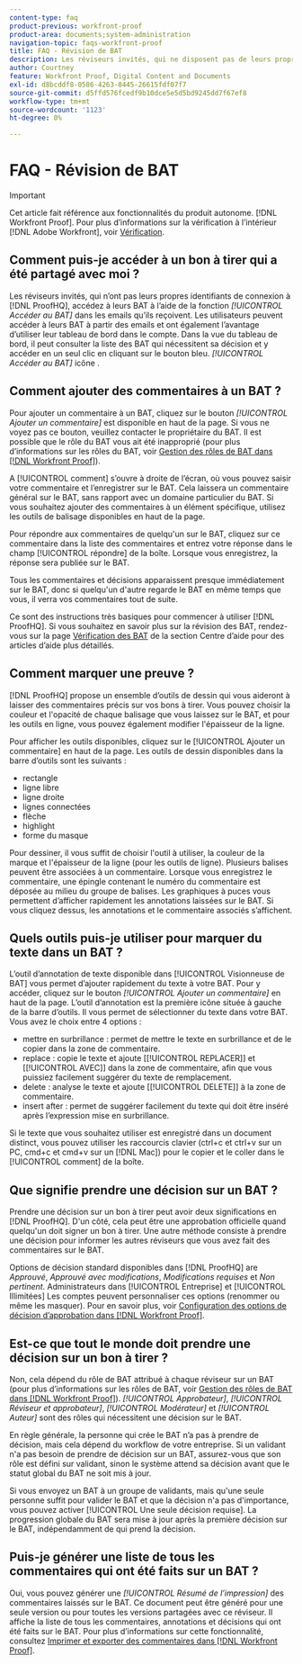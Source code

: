 ```yaml
---
content-type: faq
product-previous: workfront-proof
product-area: documents;system-administration
navigation-topic: faqs-workfront-proof
title: FAQ - Révision de BAT
description: Les réviseurs invités, qui ne disposent pas de leurs propres identifiants de connexion à ProofHQ, accèdent à leurs bons à tirer à l’aide de la variable [!UICONTROL Accéder au BAT] dans les emails qu’ils reçoivent. Les utilisateurs peuvent accéder à leurs BAT à partir des emails et ont également l’avantage d’utiliser leur tableau de bord dans le compte. Dans la vue du tableau de bord, il peut consulter la liste des BAT qui nécessitent sa décision et y accéder en un seul clic en cliquant sur le bouton bleu. [!UICONTROL Accéder au BAT] icône .
author: Courtney
feature: Workfront Proof, Digital Content and Documents
exl-id: d8bcddf8-0586-4263-8445-26615fdf07f7
source-git-commit: d5ffd576fcedf9b10dce5e5d5bd9245dd7f67ef8
workflow-type: tm+mt
source-wordcount: '1123'
ht-degree: 0%

---
```


# FAQ - Révision de BAT

>[!IMPORTANT]
>
>Cet article fait référence aux fonctionnalités du produit autonome. [!DNL Workfront Proof]. Pour plus d’informations sur la vérification à l’intérieur [!DNL Adobe Workfront], voir [Vérification](../../../review-and-approve-work/proofing/proofing.md).

## Comment puis-je accéder à un bon à tirer qui a été partagé avec moi ?

Les réviseurs invités, qui n’ont pas leurs propres identifiants de connexion à [!DNL ProofHQ], accédez à leurs BAT à l’aide de la fonction *[!UICONTROL Accéder au BAT]* dans les emails qu’ils reçoivent. Les utilisateurs peuvent accéder à leurs BAT à partir des emails et ont également l’avantage d’utiliser leur tableau de bord dans le compte. Dans la vue du tableau de bord, il peut consulter la liste des BAT qui nécessitent sa décision et y accéder en un seul clic en cliquant sur le bouton bleu. *[!UICONTROL Accéder au BAT]* icône .

## Comment ajouter des commentaires à un BAT ?

Pour ajouter un commentaire à un BAT, cliquez sur le bouton *[!UICONTROL Ajouter un commentaire]* est disponible en haut de la page. Si vous ne voyez pas ce bouton, veuillez contacter le propriétaire du BAT. Il est possible que le rôle du BAT vous ait été inapproprié (pour plus d’informations sur les rôles du BAT, voir [Gestion des rôles de BAT dans [!DNL Workfront Proof]](../../../workfront-proof/wp-work-proofsfiles/share-proofs-and-files/manage-proof-roles.md)).

A [!UICONTROL comment] s’ouvre à droite de l’écran, où vous pouvez saisir votre commentaire et l’enregistrer sur le BAT. Cela laissera un commentaire général sur le BAT, sans rapport avec un domaine particulier du BAT. Si vous souhaitez ajouter des commentaires à un élément spécifique, utilisez les outils de balisage disponibles en haut de la page.

Pour répondre aux commentaires de quelqu&#39;un sur le BAT, cliquez sur ce commentaire dans la liste des commentaires et entrez votre réponse dans le champ [!UICONTROL répondre] de la boîte. Lorsque vous enregistrez, la réponse sera publiée sur le BAT.

Tous les commentaires et décisions apparaissent presque immédiatement sur le BAT, donc si quelqu&#39;un d&#39;autre regarde le BAT en même temps que vous, il verra vos commentaires tout de suite.

Ce sont des instructions très basiques pour commencer à utiliser [!DNL ProofHQ]. Si vous souhaitez en savoir plus sur la révision des BAT, rendez-vous sur la page  [Vérification des BAT](https://support.workfront.com/hc/en-us/sections/200054044-Reviewing-proofs) de la section Centre d’aide pour des articles d’aide plus détaillés.

## Comment marquer une preuve ?

[!DNL ProofHQ] propose un ensemble d’outils de dessin qui vous aideront à laisser des commentaires précis sur vos bons à tirer. Vous pouvez choisir la couleur et l&#39;opacité de chaque balisage que vous laissez sur le BAT, et pour les outils en ligne, vous pouvez également modifier l&#39;épaisseur de la ligne.

Pour afficher les outils disponibles, cliquez sur le [!UICONTROL Ajouter un commentaire] en haut de la page. Les outils de dessin disponibles dans la barre d’outils sont les suivants :

* rectangle
* ligne libre
* ligne droite
* lignes connectées
* flèche
* highlight
* forme du masque

Pour dessiner, il vous suffit de choisir l&#39;outil à utiliser, la couleur de la marque et l&#39;épaisseur de la ligne (pour les outils de ligne). Plusieurs balises peuvent être associées à un commentaire. Lorsque vous enregistrez le commentaire, une épingle contenant le numéro du commentaire est déposée au milieu du groupe de balises. Les graphiques à puces vous permettent d’afficher rapidement les annotations laissées sur le BAT. Si vous cliquez dessus, les annotations et le commentaire associés s’affichent.

## Quels outils puis-je utiliser pour marquer du texte dans un BAT ?

L’outil d’annotation de texte disponible dans [!UICONTROL Visionneuse de BAT] vous permet d’ajouter rapidement du texte à votre BAT. Pour y accéder, cliquez sur le bouton *[!UICONTROL Ajouter un commentaire]* en haut de la page. L’outil d’annotation est la première icône située à gauche de la barre d’outils. Il vous permet de sélectionner du texte dans votre BAT. Vous avez le choix entre 4 options :

* mettre en surbrillance : permet de mettre le texte en surbrillance et de le copier dans la zone de commentaire.
* replace : copie le texte et ajoute [[!UICONTROL REPLACER]] et [[!UICONTROL AVEC]] dans la zone de commentaire, afin que vous puissiez facilement suggérer du texte de remplacement.
* delete : analyse le texte et ajoute [[!UICONTROL DELETE]] à la zone de commentaire.
* insert after : permet de suggérer facilement du texte qui doit être inséré après l’expression mise en surbrillance.

Si le texte que vous souhaitez utiliser est enregistré dans un document distinct, vous pouvez utiliser les raccourcis clavier (ctrl+c et ctrl+v sur un PC, cmd+c et cmd+v sur un [!DNL Mac]) pour le copier et le coller dans le [!UICONTROL comment] de la boîte.

## Que signifie prendre une décision sur un BAT ?

Prendre une décision sur un bon à tirer peut avoir deux significations en [!DNL ProofHQ]. D&#39;un côté, cela peut être une approbation officielle quand quelqu&#39;un doit signer un bon à tirer. Une autre méthode consiste à prendre une décision pour informer les autres réviseurs que vous avez fait des commentaires sur le BAT.

Options de décision standard disponibles dans [!DNL ProofHQ] are *Approuvé*, *Approuvé avec modifications*, *Modifications requises* et *Non pertinent*. Administrateurs dans [!UICONTROL Entreprise] et [!UICONTROL Illimitées] Les comptes peuvent personnaliser ces options (renommer ou même les masquer). Pour en savoir plus, voir [Configuration des options de décision d’approbation dans [!DNL Workfront Proof]](../../../workfront-proof/wp-acct-admin/account-settings/configure-approval-decision-in-wp.md).

## Est-ce que tout le monde doit prendre une décision sur un bon à tirer ?

Non, cela dépend du rôle de BAT attribué à chaque réviseur sur un BAT (pour plus d’informations sur les rôles de BAT, voir [Gestion des rôles de BAT dans [!DNL Workfront Proof]](../../../workfront-proof/wp-work-proofsfiles/share-proofs-and-files/manage-proof-roles.md)). *[!UICONTROL Approbateur]*, *[!UICONTROL Réviseur et approbateur]*, *[!UICONTROL Modérateur]* et *[!UICONTROL Auteur]* sont des rôles qui nécessitent une décision sur le BAT.

En règle générale, la personne qui crée le BAT n’a pas à prendre de décision, mais cela dépend du workflow de votre entreprise. Si un validant n&#39;a pas besoin de prendre de décision sur un BAT, assurez-vous que son rôle est défini sur validant, sinon le système attend sa décision avant que le statut global du BAT ne soit mis à jour.

Si vous envoyez un BAT à un groupe de validants, mais qu&#39;une seule personne suffit pour valider le BAT et que la décision n&#39;a pas d&#39;importance, vous pouvez activer [!UICONTROL Une seule décision requise]. La progression globale du BAT sera mise à jour après la première décision sur le BAT, indépendamment de qui prend la décision.

## Puis-je générer une liste de tous les commentaires qui ont été faits sur un BAT ?

Oui, vous pouvez générer une *[!UICONTROL Résumé de l’impression]* des commentaires laissés sur le BAT. Ce document peut être généré pour une seule version ou pour toutes les versions partagées avec ce réviseur. Il affiche la liste de tous les commentaires, annotations et décisions qui ont été faits sur le BAT. Pour plus d’informations sur cette fonctionnalité, consultez [Imprimer et exporter des commentaires dans [!DNL Workfront Proof]](../../../workfront-proof/wp-work-proofsfiles/organize-your-work/print-and-export-comments.md).
